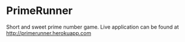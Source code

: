 # PrimeRunner
Short and sweet prime number game. Live application can be found at http://primerunner.herokuapp.com
